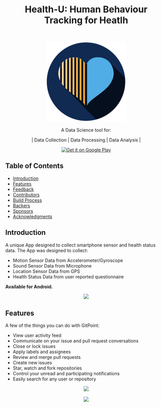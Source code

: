<h1 align="center"> Health-U: Human Behaviour Tracking for Heatlh</h1> <br>
<p align="center">
  <a href="images/iconshadow_512.png">
    <img alt="GitPoint" title="GitPoint" src="images/iconshadow_512.png" width="250">
  </a>
</p>

<p align="center">
  A Data Science tool for:
</p>
<p align="center">
  | Data Collection | Data Processing | Data Analysis |
</p>

<p align="center">
  
  <a href="https://play.google.com/store/apps/details?id=com.csri.ami.health_u&gl=GB">
    <img alt="Get it on Google Play" title="Google Play" src="http://i.imgur.com/mtGRPuM.png" width="140">
  </a>
</p>

<!-- START doctoc generated TOC please keep comment here to allow auto update -->
<!-- DON'T EDIT THIS SECTION, INSTEAD RE-RUN doctoc TO UPDATE -->
## Table of Contents

- [Introduction](#introduction)
- [Features](#features)
- [Feedback](#feedback)
- [Contributors](#contributors)
- [Build Process](#build-process)
- [Backers](#backers-)
- [Sponsors](#sponsors-)
- [Acknowledgments](#acknowledgments)

<!-- END doctoc generated TOC please keep comment here to allow auto update -->

## Introduction

A unique App designed to collect smartphone sensor and health status data.
The App was designed to collect:
* Motion Sensor Data from Accelerometer/Gyroscope
* Sound Sensor Data from Microphone
* Location Sensor Data from GPS
* Health Status Data from user reported questionnaire

**Available for Android.**

<p align="center">
  <img src = "http://i.imgur.com/HowF6aM.png" width=350>
</p>

## Features

A few of the things you can do with GitPoint:

* View user activity feed
* Communicate on your issue and pull request conversations
* Close or lock issues
* Apply labels and assignees
* Review and merge pull requests
* Create new issues
* Star, watch and fork repositories
* Control your unread and participating notifications
* Easily search for any user or repository

<p align="center">
  <img src = "http://i.imgur.com/IkSnFRL.png" width=700>
</p>

<p align="center">
  <img src = "http://i.imgur.com/0iorG20.png" width=700>
</p>


